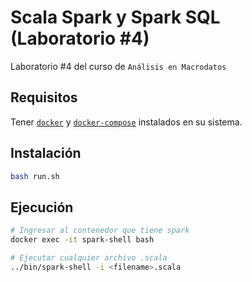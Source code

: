 # Scala Spark y Spark SQL (Laboratorio #4)

Laboratorio #4 del curso de `Análisis en Macrodatos`

## Requisitos

Tener [`docker`](https://docs.docker.com/desktop/install/linux-install/) y [`docker-compose`](https://docs.docker.com/compose/install/linux/) instalados en su sistema.

## Instalación

```sh
bash run.sh
```

## Ejecución

```sh
# Ingresar al contenedor que tiene spark
docker exec -it spark-shell bash

# Ejecutar cualquier archivo .scala
../bin/spark-shell -i <filename>.scala
```